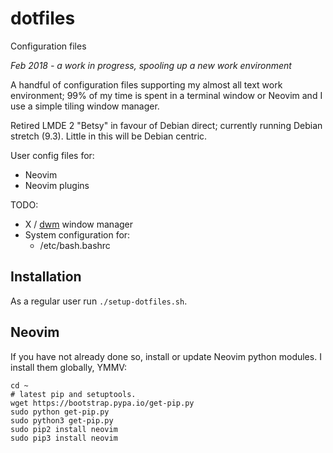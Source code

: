 # dotfiles
Configuration files

*Feb 2018 - a work in progress, spooling up a new work environment*

A handful of configuration files supporting my almost all text work environment; 99% of my time is spent in a terminal window or Neovim and I use a simple tiling window manager.

Retired LMDE 2 "Betsy" in favour of Debian direct; currently running Debian stretch (9.3). Little in this will be Debian centric.

User config files for:

* Neovim
* Neovim plugins 

TODO:
* X / [dwm](http://suckless.org/dwm) window manager
* System configuration for:
	* /etc/bash.bashrc

## Installation

As a regular user run `./setup-dotfiles.sh`.

## Neovim

If you have not already done so, install or update Neovim python modules.
I install them globally, YMMV:

	cd ~
	# latest pip and setuptools.
	wget https://bootstrap.pypa.io/get-pip.py
	sudo python get-pip.py 
	sudo python3 get-pip.py 
	sudo pip2 install neovim
	sudo pip3 install neovim



